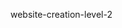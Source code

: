 website-creation-level-2

<!--

PS C:\Users\suraj\Downloads\tools\01-projects\1-website creation\level 2> git init
>> git add .
>> git commit -m "Initial commit"
>> 
Initialized empty Git repository in C:/Users/suraj/Downloads/tools/01-projects/1-website creation/level 2/.git/
[master (root-commit) 2525896] Initial commit
 3 files changed, 55 insertions(+)
 create mode 100644 index.html
 create mode 100644 script.js
 create mode 100644 style.css
PS C:\Users\suraj\Downloads\tools\01-projects\1-website creation\level 2> git remote add origin https://github.com/sryagit/website-creation-level-2.git
>> git branch -M main
>> git push -u origin main
Enumerating objects: 5, done.
Counting objects: 100% (5/5), done.
Delta compression using up to 12 threads
Compressing objects: 100% (5/5), done.
Writing objects: 100% (5/5), 889 bytes | 296.00 KiB/s, done.
Total 5 (delta 0), reused 0 (delta 0), pack-reused 0 (from 0)
To https://github.com/sryagit/website-creation-level-2.git
 * [new branch]      main -> main
branch 'main' set up to track 'origin/main'.
PS C:\Users\suraj\Downloads\tools\01-projects\1-website creation\level 2>

-->
